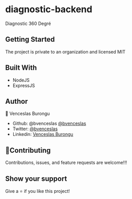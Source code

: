 # diagnostic-backend

Diagnostic 360 Degré

## Getting Started

The project is private to an organization and licensed MIT

## Built With

- NodeJS
- ExpressJS

## Author

👤 Venceslas Burongu

- Github: @bvenceslas [@bvenceslas](https://github.com/bvenceslas)
- Twitter: [@bvenceslas](https://twitter.com/bvenceslas)
- Linkedin: [Venceslas Burongu](https://www.linkedin.com/in/venceslas-burongu-8271b519a/)

## 🤝Contributing

Contributions, issues, and feature requests are welcome!!!

## Show your support

Give a ⭐️ if you like this project!
